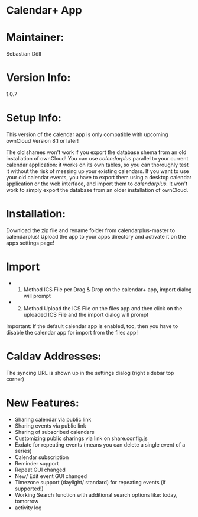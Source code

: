 Calendar+ App
=============

Maintainer:
===========
Sebastian Döll

Version Info:
============
1.0.7

Setup Info:
===========
This version of the calendar app is only compatible with upcoming ownCloud Version 8.1 or later!

The old sharees won't work if you export the database shema from an old installation of ownCloud!
You can use *calendarplus* parallel to your current calendar application: it works on its own tables, so you can thoroughly test it without the risk of messing up your existing calendars. If you want to use your old calendar events, you have to export them using a desktop calendar application or the web interface, and import them to *calendarplus.* It won't work to simply export the database from an older installation of ownCloud.


Installation:
=============
Download the zip file and rename folder from calendarplus-master to calendarplus! Upload the app to your apps directory and activate it on the apps settings page!

Import
======
- 1. Method
ICS File per Drag & Drop on the calendar+ app,  import dialog will prompt
- 2. Method
Upload the ICS File on the files app and then click on the uploaded ICS File and the import dialog will prompt

Important:
If the default calendar app is enabled, too, then you have to disable the calendar app for import from the files app!

Caldav Addresses:
==================
The syncing URL is shown up in the settings dialog (right sidebar top corner)

New Features:
=============
- Sharing calendar via public link 
- Sharing events via public link
- Sharing of subscribed calendars
- Customizing public sharings via link on share.config.js
- Exdate for repeating events (means you can delete a single event of a series)
- Calendar subscription
- Reminder support
- Repeat GUI changed
- New/ Edit event GUI changed
- Timezone support (daylight/ standard) for repeating events (if supported!)
- Working Search function with additional search options like: today, tomorrow
- activity log

